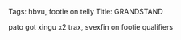 Tags: hbvu, footie on telly
Title: GRANDSTAND
  
pato got xingu x2 trax, svexfin on footie qualifiers